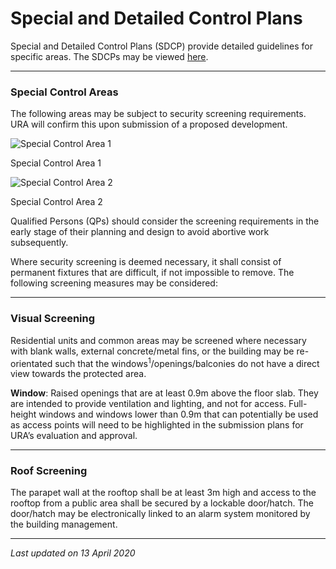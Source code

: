 # Special and Detailed Control Plans

Special and Detailed Control Plans (SDCP) provide detailed guidelines for specific areas. The SDCPs may be viewed [here](https://www.ura.gov.sg/maps/index.html?service=CTRLPLAN).

---

### Special Control Areas

The following areas may be subject to security screening requirements. URA will confirm this upon submission of a proposed development.

![Special Control Area 1](https://www.ura.gov.sg/-/media/Corporate/Guidelines/Development-control/Industrial/Special-Control-Area-1.jpg?h=416&w=750)

Special Control Area 1

![Special Control Area 2](https://www.ura.gov.sg/-/media/Corporate/Guidelines/Development-control/Industrial/Special-Control-Area-2.jpg?h=383&w=750)

Special Control Area 2

Qualified Persons (QPs) should consider the screening requirements in the early stage of their planning and design to avoid abortive work subsequently.

Where security screening is deemed necessary, it shall consist of permanent fixtures that are difficult, if not impossible to remove. The following screening measures may be considered:

---

### Visual Screening

Residential units and common areas may be screened where necessary with blank walls, external concrete/metal fins, or the building may be re-orientated such that the windows<sup>1</sup>/openings/balconies do not have a direct view towards the protected area.

**Window**: Raised openings that are at least 0.9m above the floor slab. They are intended to provide ventilation and lighting, and not for access. Full-height windows and windows lower than 0.9m that can potentially be used as access points will need to be highlighted in the submission plans for URA’s evaluation and approval.

---

### Roof Screening

The parapet wall at the rooftop shall be at least 3m high and access to the rooftop from a public area shall be secured by a lockable door/hatch. The door/hatch may be electronically linked to an alarm system monitored by the building management.

---

*Last updated on 13 April 2020*
